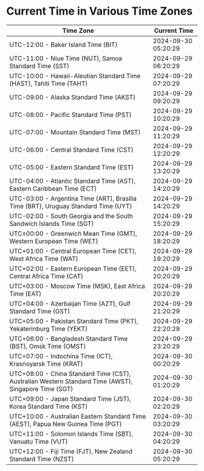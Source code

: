 # Current Time in Various Time Zones

| Time Zone | Current Time |
|-----------|--------------|
| UTC-12:00 - Baker Island Time (BIT) | 2024-09-30 05:20:29 |
| UTC-11:00 - Niue Time (NUT), Samoa Standard Time (SST) | 2024-09-29 06:20:29 |
| UTC-10:00 - Hawaii-Aleutian Standard Time (HAST), Tahiti Time (TAHT) | 2024-09-29 07:20:29 |
| UTC-09:00 - Alaska Standard Time (AKST) | 2024-09-29 09:20:29 |
| UTC-08:00 - Pacific Standard Time (PST) | 2024-09-29 10:20:29 |
| UTC-07:00 - Mountain Standard Time (MST) | 2024-09-29 11:20:29 |
| UTC-06:00 - Central Standard Time (CST) | 2024-09-29 12:20:29 |
| UTC-05:00 - Eastern Standard Time (EST) | 2024-09-29 13:20:29 |
| UTC-04:00 - Atlantic Standard Time (AST), Eastern Caribbean Time (ECT) | 2024-09-29 14:20:29 |
| UTC-03:00 - Argentina Time (ART), Brasília Time (BRT), Uruguay Standard Time (UYT) | 2024-09-29 14:20:29 |
| UTC-02:00 - South Georgia and the South Sandwich Islands Time (SGT) | 2024-09-29 15:20:29 |
| UTC±00:00 - Greenwich Mean Time (GMT), Western European Time (WET) | 2024-09-29 18:20:29 |
| UTC+01:00 - Central European Time (CET), West Africa Time (WAT) | 2024-09-29 19:20:29 |
| UTC+02:00 - Eastern European Time (EET), Central Africa Time (CAT) | 2024-09-29 20:20:29 |
| UTC+03:00 - Moscow Time (MSK), East Africa Time (EAT) | 2024-09-29 20:20:29 |
| UTC+04:00 - Azerbaijan Time (AZT), Gulf Standard Time (GST) | 2024-09-29 21:20:29 |
| UTC+05:00 - Pakistan Standard Time (PKT), Yekaterinburg Time (YEKT) | 2024-09-29 22:20:29 |
| UTC+06:00 - Bangladesh Standard Time (BST), Omsk Time (OMST) | 2024-09-29 23:20:29 |
| UTC+07:00 - Indochina Time (ICT), Krasnoyarsk Time (KRAT) | 2024-09-30 00:20:29 |
| UTC+08:00 - China Standard Time (CST), Australian Western Standard Time (AWST), Singapore Time (SGT) | 2024-09-30 01:20:29 |
| UTC+09:00 - Japan Standard Time (JST), Korea Standard Time (KST) | 2024-09-30 02:20:29 |
| UTC+10:00 - Australian Eastern Standard Time (AEST), Papua New Guinea Time (PGT) | 2024-09-30 03:20:29 |
| UTC+11:00 - Solomon Islands Time (SBT), Vanuatu Time (VUT) | 2024-09-30 04:20:29 |
| UTC+12:00 - Fiji Time (FJT), New Zealand Standard Time (NZST) | 2024-09-30 05:20:29 |
